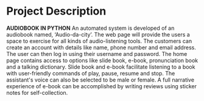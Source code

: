 # Project Description
**AUDIOBOOK IN PYTHON**
An automated system is developed of an audiobook named, ‘Audio-da-city’. The web page will provide the users a space to exercise for all kinds of audio-listening tools.
The customers can create an account with details like name, phone number and email address. The user can then log in using their username and password. The home page contains access to options like slide book, e-book, pronunciation book and a talking dictionary. Slide book and e-book facilitate listening to a book with user-friendly commands of play, pause, resume and stop. The assistant's voice can also be selected to be male or female. A full narrative experience of e-book can be accomplished by writing reviews using sticker notes for self-collection.

